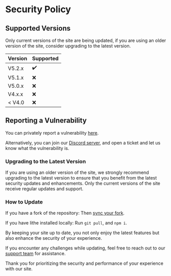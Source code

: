 # Security Policy

## Supported Versions

Only current versions of the site are being updated, if you are using an older version of the site, consider upgrading to the latest version.

| Version | Supported |
| ------- | --------- |
| V5.2.x  | ✔️        |
| V5.1.x  | :x:       |
| V5.0.x  | :x:       |
| V4.x.x  | :x:       |
| < V4.0  | :x:       |

## Reporting a Vulnerability

You can privately report a vulnerability [here](https://github.com/litheNetwork/lithe/security/advisories/new).

Alternatively, you can join our [Discord server](https://discord.gg/), and open a ticket and let us know what the vulnerability is.

### Upgrading to the Latest Version

If you are using an older version of the site, we strongly recommend upgrading to the latest version to ensure that you benefit from the latest security updates and enhancements. Only the current versions of the site receive regular updates and support.

### How to Update

If you have a fork of the repository:
Then [sync your fork](https://docs.github.com/en/pull-requests/collaborating-with-pull-requests/working-with-forks/syncing-a-fork).

If you have lithe installed locally:
Run `git pull`, and `npm i`.

By keeping your site up to date, you not only enjoy the latest features but also enhance the security of your experience.

If you encounter any challenges while updating, feel free to reach out to our [support team](https://discord.gg/lithe) for assistance.

Thank you for prioritizing the security and performance of your experience with our site.
